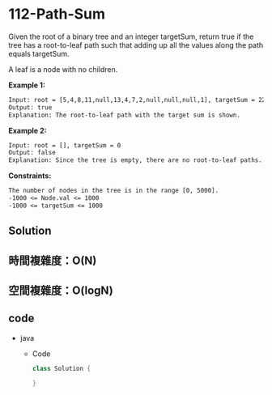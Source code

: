 # 112-Path-Sum

Given the root of a binary tree and an integer targetSum, return true if the tree has a root-to-leaf path such that adding up all the values along the path equals targetSum.

A leaf is a node with no children.

**Example 1:**

```txt
Input: root = [5,4,8,11,null,13,4,7,2,null,null,null,1], targetSum = 22
Output: true
Explanation: The root-to-leaf path with the target sum is shown.
```

**Example 2:**

```txt
Input: root = [], targetSum = 0
Output: false
Explanation: Since the tree is empty, there are no root-to-leaf paths.
```

**Constraints:**

```txt
The number of nodes in the tree is in the range [0, 5000].
-1000 <= Node.val <= 1000
-1000 <= targetSum <= 1000
```

## Solution


## 時間複雜度：O(N)

## 空間複雜度：O(logN)

## code

- java

  - Code

    ```java
    class Solution {

    }
    ```

